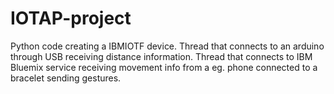 # IOTAP-project

Python code creating a IBMIOTF device. 
Thread that connects to an arduino through USB receiving distance information. 
Thread that connects to IBM Bluemix service receiving movement info from a eg. phone connected to a bracelet sending gestures.

